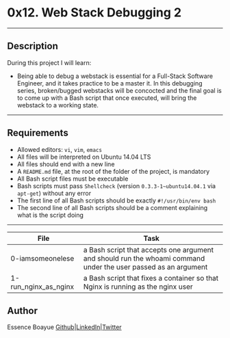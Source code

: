 # 0x12. Web Stack Debugging 2
---
## Description

During this project I will learn:
- Being able to debug a webstack is essential for a Full-Stack Software Engineer, and it takes practice to be a master it. In this debugging series, broken/bugged webstacks will be concocted and the final goal is to come up with a Bash script that once executed, will bring the webstack to a working state.
---

## Requirements

- Allowed editors: `vi`, `vim`, `emacs`
- All files will be interpreted on Ubuntu 14.04 LTS
- All files should end with a new line
- A `README.md` file, at the root of the folder of the project, is mandatory
- All Bash script files must be executable
- Bash scripts must pass `Shellcheck` (version `0.3.3-1~ubuntu14.04.1` via `apt-get`) without any error
- The first line of all Bash scripts should be exactly `#!/usr/bin/env bash`
- The second line of all Bash scripts should be a comment explaining what is the script doing

---

File|Task
---|---
0-iamsomeonelese | a Bash script that accepts one argument and should run the whoami command under the user passed as an argument
1-run_nginx_as_nginx | a Bash script that fixes a container so that Nginx is running as the nginx user

## Author
Essence Boayue [Github](https://github.com/eboayue)|[LinkedIn](https://www.linkedin.com/in/essenceboayue/)|[Twitter](https://twitter.com/girlsaregeeks2)
